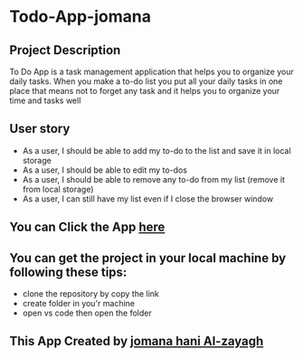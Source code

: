 # Todo-App-jomana
## Project Description

To Do App is a task management application that helps you to organize your daily tasks. When you make a to-do list you put all your daily tasks in one place that means not to forget any task and it helps you to organize your time and tasks well

## User story
* As a user, I should be able to add my to-do to the list and save it in local storage
* As a user, I should be able to edit my to-dos
* As a user, I should be able to remove any to-do from my list (remove it from local storage)
* As a user, I can still have my list even if I close the browser window

## You can Click the App [here](https://gsg-cf05.github.io/Todo-App-jomana/)
## You can get the project in your local machine by following these tips:
* clone the repository by copy the link
* create folder in you'r machine
* open vs code then open the folder
## This App Created by [jomana hani Al-zayagh](https://github.com/Jomanahani)
